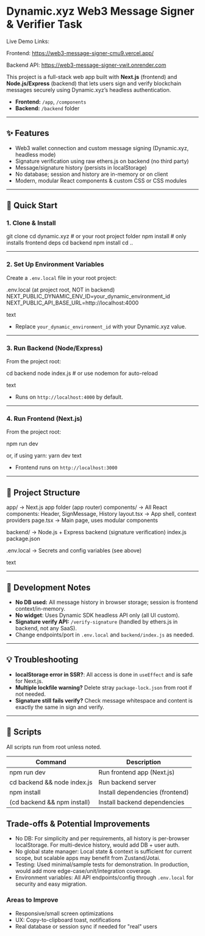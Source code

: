# Dynamic.xyz Web3 Message Signer & Verifier Task

Live Demo Links:

Frontend: https://web3-message-signer-cmu9.vercel.app/

Backend API: https://web3-message-signer-vwit.onrender.com

This project is a full-stack web app built with **Next.js** (frontend) and **Node.js/Express** (backend) that lets users sign and verify blockchain messages securely using Dynamic.xyz’s headless authentication.

- **Frontend:** `/app`, `/components`
- **Backend:** `/backend` folder

---

## ✨ Features

- Web3 wallet connection and custom message signing (Dynamic.xyz, headless mode)
- Signature verification using raw ethers.js on backend (no third party)
- Message/signature history (persists in localStorage)
- No database; session and history are in-memory or on client
- Modern, modular React components & custom CSS or CSS modules

---

## 🏁 Quick Start

### 1. Clone & Install

git clone <your-repo-url>
cd dynamic.xyz # or your root project folder
npm install # only installs frontend deps
cd backend
npm install
cd ..

---

### 2. Set Up Environment Variables

Create a `.env.local` file in your root project:

.env.local (at project root, NOT in backend)
NEXT_PUBLIC_DYNAMIC_ENV_ID=your_dynamic_environment_id
NEXT_PUBLIC_API_BASE_URL=http://localhost:4000

text

- Replace `your_dynamic_environment_id` with your Dynamic.xyz value.

---

### 3. Run Backend (Node/Express)

From the project root:

cd backend
node index.js # or use nodemon for auto-reload

text

- Runs on `http://localhost:4000` by default.

---

### 4. Run Frontend (Next.js)

From the project root:

npm run dev

or, if using yarn:
yarn dev
text

- Frontend runs on `http://localhost:3000`

---

## 🧩 Project Structure

app/ → Next.js app folder (app router)
components/ → All React components: Header, SignMessage, History
layout.tsx → App shell, context providers
page.tsx → Main page, uses modular components

backend/ → Node.js + Express backend (signature verification)
index.js
package.json

.env.local → Secrets and config variables (see above)

text

---

## 🤖 Development Notes

- **No DB used:** All message history in browser storage; session is frontend context/in-memory.
- **No widget**: Uses Dynamic SDK headless API only (all UI custom).
- **Signature verify API:** `/verify-signature` (handled by ethers.js in backend, not any SaaS).
- Change endpoints/port in `.env.local` and `backend/index.js` as needed.

---

## 💡 Troubleshooting

- **localStorage error in SSR?**: All access is done in `useEffect` and is safe for Next.js.
- **Multiple lockfile warning?** Delete stray `package-lock.json` from root if not needed.
- **Signature still fails verify?** Check message whitespace and content is exactly the same in sign and verify.

---

## 📖 Scripts

All scripts run from root unless noted.

| Command                     | Description                     |
| --------------------------- | ------------------------------- |
| npm run dev                 | Run frontend app (Next.js)      |
| cd backend && node index.js | Run backend server              |
| npm install                 | Install dependencies (frontend) |
| (cd backend && npm install) | Install backend dependencies    |

## Trade-offs & Potential Improvements

- No DB: For simplicity and per requirements, all history is per-browser localStorage. For multi-device history, would add DB + user auth.
- No global state manager: Local state & context is sufficient for current scope, but scalable apps may benefit from Zustand/Jotai.
- Testing: Used minimal/sample tests for demonstration. In production, would add more edge-case/unit/integration coverage.
- Environment variables: All API endpoints/config through `.env.local` for security and easy migration.

### Areas to Improve

- Responsive/small screen optimizations
- UX: Copy-to-clipboard toast, notifications
- Real database or session sync if needed for "real" users
